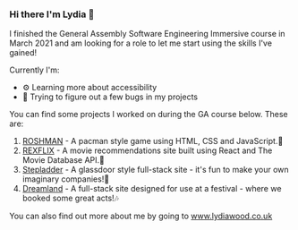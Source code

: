 ### Hi there I'm Lydia 👋

I finished the General Assembly Software Engineering Immersive course in March 2021 and am looking for a role to let me start using the skills I've gained! 

Currently I'm:
- ⚙️  Learning more about accessibility
- 🐛  Trying to figure out a few bugs in my projects

You can find some projects I worked on during the GA course below. These are:
1. <a href="https://lydiarrrw.github.io/project-1/">ROSHMAN</a> - A pacman style game using HTML, CSS and JavaScript.👻
2. <a href="https://lydiarrrw.github.io/project-2/">REXFLIX</a> - A movie recommendations site built using React and The Movie Database API.🦖
3. <a href="https://stepladderlw.herokuapp.com/">Stepladder</a> - A glassdoor style full-stack site - it's fun to make your own imaginary companies!💼
4. <a href="http://dreamlandlw.herokuapp.com/">Dreamland</a> - A full-stack site designed for use at a festival - where we booked some great acts!🎶


You can also find out more about me by going to <a href="www.lydiawood.co.uk/">www.lydiawood.co.uk</a>

<!--
**lydiarrrw/lydiarrrw** is a ✨ _special_ ✨ repository because its `README.md` (this file) appears on your GitHub profile.

Here are some ideas to get you started:

- 🔭 I’m currently working on ...
- 🌱 I’m currently learning ...
- 👯 I’m looking to collaborate on ...
- 🤔 I’m looking for help with ...
- 💬 Ask me about ...
- 📫 How to reach me: ...
- 😄 Pronouns: ...
- ⚡ Fun fact: ...
-->
